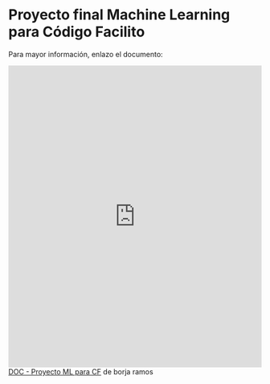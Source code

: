 # Proyecto final Machine Learning para Código Facilito
Para mayor información, enlazo el documento:
<iframe loading="lazy" style="position: relative; width: 100%; height: 600px; max-height: 80vh; border: none; padding: 0; margin: 0; overflow: hidden;"
      src="https:&#x2F;&#x2F;www.canva.com&#x2F;design&#x2F;DAF8lrLys_c&#x2F;b0EwaD-I-1abk8lPmelGDQ&#x2F;view?embed" allowfullscreen="allowfullscreen" allow="fullscreen">
    </iframe>
    <a href="https:&#x2F;&#x2F;www.canva.com&#x2F;design&#x2F;DAF8lrLys_c&#x2F;b0EwaD-I-1abk8lPmelGDQ&#x2F;view?utm_content=DAF8lrLys_c&amp;utm_campaign=designshare&amp;utm_medium=embeds&amp;utm_source=link" target="_blank" rel="noopener">DOC - Proyecto ML para CF</a> de borja ramos
